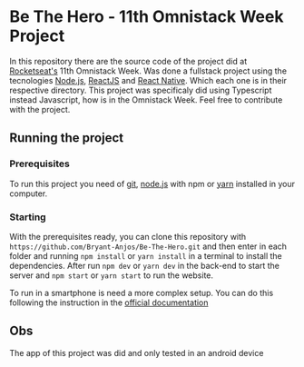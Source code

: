 # Be The Hero - 11th Omnistack Week Project

In this repository there are the source code of the project did at [Rocketseat's](https://rocketseat.com.br) 11th Omnistack Week.
Was done a fullstack project using the tecnologies [Node.js](https://nodejs.org/en), [ReactJS](https://reactjs.org) and [React Native](https://reactnative.dev). Which each one is in their respective directory.
This project was specificaly did using Typescript instead Javascript, how is in the Omnistack Week.
Feel free to contribute with the project.

## Running the project

### Prerequisites

To run this project you need of [git](https://git-scm.com/downloads), [node.js](https://nodejs.org/en) with npm or [yarn](https://classic.yarnpkg.com/en/docs/install) installed in your computer.

### Starting

With the prerequisites ready, you can clone this repository with `https://github.com/Bryant-Anjos/Be-The-Hero.git`
and then enter in each folder and running `npm install` or `yarn install` in a terminal to install the dependencies.
After run `npm dev` or `yarn dev` in the back-end to start the server and `npm start` or `yarn start` to run the website.

To run in a smartphone is need a more complex setup. You can do this following the instruction in the [official documentation](https://reactnative.dev/docs/environment-setup)

## Obs

The app of this project was did and only tested in an android device
